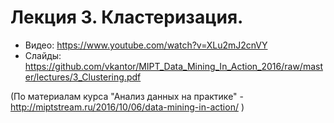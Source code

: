 # Лекция 3. Кластеризация.

* Видео: https://www.youtube.com/watch?v=XLu2mJ2cnVY
* Слайды: https://github.com/vkantor/MIPT_Data_Mining_In_Action_2016/raw/master/lectures/3_Clustering.pdf

(По материалам курса "Анализ данных на практике" - http://miptstream.ru/2016/10/06/data-mining-in-action/ )
